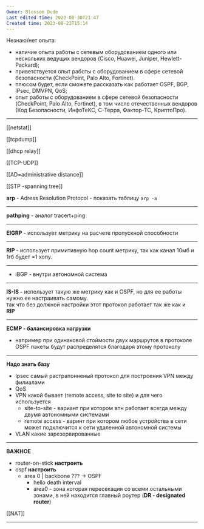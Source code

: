 ```yaml
---
Owner: Blossom Dude
Last edited time: 2023-08-30T21:47
Created time: 2023-08-22T15:14
---
```

  

Незнаю/нет опыта:

- наличие опыта работы с сетевым оборудованием одного или нескольких ведущих вендоров (Cisco, Huawei, Juniper, Hewlett-Packard);
- приветствуется опыт работы с оборудованием в сфере сетевой безопасности (CheckPoint, Palo Alto, Fortinet).
- плюсом будет, если сможете рассказать как работает OSPF, BGP, IPsec, DMVPN, QoS;
- опыт работы с оборудованием в сфере сетевой безопасности (CheckPoint, Palo Alto, Fortinet), в том числе отечественных вендоров (Код Безопасности, ИнфоТеКС, С-Терра, Фактор-ТС, КриптоПро).

---

  

[[netstat]]

[[tcpdump]]

[[dhcp relay]]

[[TCP-UDP]]

[[AD=administrative distance]]

[[STP -spanning tree]]

  

**arp** - Adress Resolution Protocol - показать таблицу `arp -a`

---

**pathping** - аналог tracert+ping

---

**EIGRP** - использует метрику на расчете пропускной способности

---

**RIP -** использует примитивную hop count метрику, так как канал 10мб и 1гб будет =1 хопу.

---

- iBGP - внутри автономной система

---

**IS-IS -** использует такую же метрику как и OSPF, но для ее работы нужно ее настраивать самому.  
так что без должной настройки этот протокол работает так же как и  
**RIP**

---

**ECMP - балансировка нагрузки**

- например при одинаковой стоймости двух маршрутов в протоколе OSPF пакеты будут распределятся благодаря этому протоколу

---

**Надо знать базу**

- Ipsec самый растрапонненый протокол для построения VPN между филиалами
- QoS
- VPN какой бывает (remote access, site to site) и для чего используется
    - site-to-site - вариант при котором впн работает всегда между двумя автономными системами
    - remote access - варинт при котором любое устройства в сети может подключится к сети удаленной автономной системы
- VLAN какие зарезервированные

---

**ВАЖНОЕ**

- router-on-stick **настроить**
- ospf **настроить**
    - area 0 | backbone ??? → OSPF
        - hello death interval
        - area0 - зона которая пересекация со всеми остальными зонами, в ней находится главный роутер (**DR - designated router**)

[[NAT]]

---